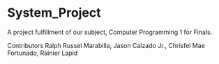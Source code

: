 # System_Project
A project fulfillment of our subject, Computer Programming 1 for Finals.

Contributors
Ralph Russel Marabilla,
Jason Calzado Jr.,
Chrisfel Mae Fortunado,
Rainier Lapid
